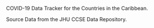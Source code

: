 COVID-19 Data Tracker for the Countries in the Caribbean.

Source Data from the JHU CCSE Data Repository.